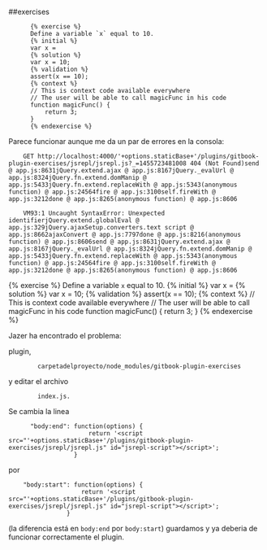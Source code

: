 ##exercises


          {% exercise %}
          Define a variable `x` equal to 10.
          {% initial %}
          var x =
          {% solution %}
          var x = 10;
          {% validation %}
          assert(x == 10);
          {% context %}
          // This is context code available everywhere
          // The user will be able to call magicFunc in his code
          function magicFunc() {
              return 3;
          }
          {% endexercise %}

Parece funcionar aunque me da un par de errores en la consola:

        GET http://localhost:4000/'+options.staticBase+'/plugins/gitbook-plugin-exercises/jsrepl/jsrepl.js?_=1455723481008 404 (Not Found)send @ app.js:8631jQuery.extend.ajax @ app.js:8167jQuery._evalUrl @ app.js:8324jQuery.fn.extend.domManip @ app.js:5433jQuery.fn.extend.replaceWith @ app.js:5343(anonymous function) @ app.js:24564fire @ app.js:3100self.fireWith @ app.js:3212done @ app.js:8265(anonymous function) @ app.js:8606

        VM93:1 Uncaught SyntaxError: Unexpected identifierjQuery.extend.globalEval @ app.js:329jQuery.ajaxSetup.converters.text script @ app.js:8662ajaxConvert @ app.js:7797done @ app.js:8216(anonymous function) @ app.js:8606send @ app.js:8631jQuery.extend.ajax @ app.js:8167jQuery._evalUrl @ app.js:8324jQuery.fn.extend.domManip @ app.js:5433jQuery.fn.extend.replaceWith @ app.js:5343(anonymous function) @ app.js:24564fire @ app.js:3100self.fireWith @ app.js:3212done @ app.js:8265(anonymous function) @ app.js:8606


{% exercise %}
Define a variable `x` equal to 10.
{% initial %}
var x =
{% solution %}
var x = 10;
{% validation %}
assert(x == 10);
{% context %}
// This is context code available everywhere
// The user will be able to call magicFunc in his code
function magicFunc() {
    return 3;
}
{% endexercise %}

Jazer ha encontrado el problema:

plugin, 


            carpetadelproyecto/node_modules/gitbook-plugin-exercises 

y editar el archivo 

            index.js.

Se cambia la linea

          "body:end": function(options) {
                          return '<script src="'+options.staticBase+'/plugins/gitbook-plugin-exercises/jsrepl/jsrepl.js" id="jsrepl-script"></script>';
                      }

por

        "body:start": function(options) {
                        return '<script src="'+options.staticBase+'/plugins/gitbook-plugin-exercises/jsrepl/jsrepl.js" id="jsrepl-script"></script>';
                    }

(la diferencia está en `body:end` por `body:start`)
guardamos y ya deberia de funcionar correctamente el plugin. 

